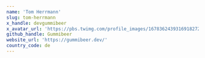```yaml
---
name: 'Tom Herrmann'
slug: tom-herrmann
x_handle: devgummibeer
x_avatar_url: 'https://pbs.twimg.com/profile_images/1678362439316918272/W_PSAC0C_200x200.jpg'
github_handle: Gummibeer
website_url: 'https://gummibeer.dev/'
country_code: de
---
```

